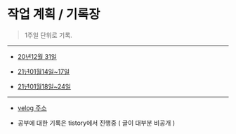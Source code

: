 # 작업 계획 / 기록장

> 1주일 단위로 기록.

<hr/>

* [20년12월 31일](https://github.com/camel-man-ims/work-history/blob/master/20%EB%85%8412%EC%9B%94/20-12.md)

* [21년01월14일~17일](https://github.com/camel-man-ims/work-history/blob/master/21%EB%85%84/1%EC%9B%94/1%EC%9B%9414%EC%9D%BC~17%EC%9D%BC.md)

* [21년01월18일~24일](https://github.com/camel-man-ims/work-history/blob/master/21%EB%85%84/1%EC%9B%94/1%EC%9B%9418%EC%9D%BC~24%EC%9D%BC.md)

<hr/>

* [velog 주소](https://velog.io/@camel-man-ims)

* 공부에 대한 기록은 tistory에서 진행중 ( 글이 대부분 비공개 )